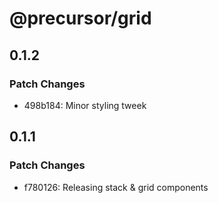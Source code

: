 # @precursor/grid

## 0.1.2

### Patch Changes

-   498b184: Minor styling tweek

## 0.1.1

### Patch Changes

-   f780126: Releasing stack & grid components
